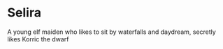 # Selira
A young elf maiden who likes to sit by waterfalls and daydream, secretly likes Korric the dwarf